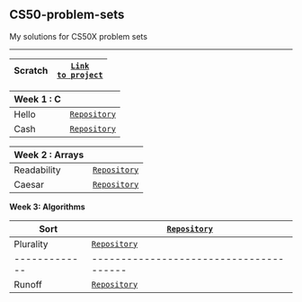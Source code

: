 <h2> CS50-problem-sets</h2>
My solutions for CS50X problem sets

---

| Scratch |<code><a href="https://scratch.mit.edu/projects/781040153/" target="blank">Link to project</a></code> |
|---------|------------------------------------------------------------------------------------------------------|


| Week 1 : C |                                       |
|------------|---------------------------------------|
| Hello      |<code><a href="">Repository</a></code> |
| Cash       |<code><a href="">Repository</a></code> |



| Week 2 : Arrays    | |
|--------------------|---------------------------------------|
| Readability        |<code><a href="">Repository</a></code> |
| Caesar      |<code><a href="">Repository</a></code> |


<p><b>Week 3: Algorithms</b></p>

| Sort        |<code><a href="">Repository</a></code> |
|-------------|---------------------------------------|
| Plurality   |<code><a href="">Repository</a></code> |
|-------------|---------------------------------------|
| Runoff      |<code><a href="">Repository</a></code> |